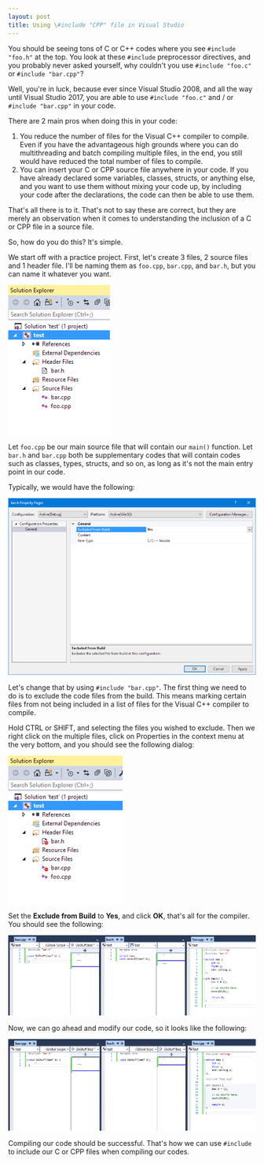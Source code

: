 ```yaml
---
layout: post
title: Using \#include "CPP" file in Visual Studio
---
```


You should be seeing tons of C or C++ codes where you see ```#include "foo.h"``` at the top. You look at these ```#include``` preprocessor directives, and you probably never asked yourself, why couldn't you use ```#include "foo.c"``` or ```#include "bar.cpp"```?

Well, you're in luck, because ever since Visual Studio 2008, and all the way until Visual Studio 2017, you are able to use ```#include "foo.c"``` and / or ```#include "bar.cpp"``` in your code.

There are 2 main pros when doing this in your code:

1. You reduce the number of files for the Visual C++ compiler to compile. Even if you have the advantageous high grounds where you can do multithreading and batch compiling multiple files, in the end, you still would have reduced the total number of files to compile.
2. You can insert your C or CPP source file anywhere in your code. If you have already declared some variables, classes, structs, or anything else, and you want to use them without mixing your code up, by including your code after the declarations, the code can then be able to use them.

That's all there is to it. That's not to say these are correct, but they are merely an observation when it comes to understanding the inclusion of a C or CPP file in a source file.

So, how do you do this? It's simple.

We start off with a practice project. First, let's create 3 files, 2 source files and 1 header file. I'll be naming them as ```foo.cpp```, ```bar.cpp```, and ```bar.h```, but you can name it whatever you want.

![](https://raw.githubusercontent.com/tommai78101/tommai78101.github.io/master/images/visual_studio/solution_1.PNG)

Let ```foo.cpp``` be our main source file that will contain our ```main()``` function. Let ```bar.h``` and ```bar.cpp``` both be supplementary codes that will contain codes such as classes, types, structs, and so on, as long as it's not the main entry point in our code.

Typically, we would have the following:

![](https://raw.githubusercontent.com/tommai78101/tommai78101.github.io/master/images/visual_studio/solution_2.PNG)

Let's change that by using ```#include "bar.cpp"```. The first thing we need to do is to exclude the code files from the build. This means marking certain files from not being included in a list of files for the Visual C++ compiler to compile. 

Hold CTRL or SHIFT, and selecting the files you wished to exclude. Then we right click on the multiple files, click on Properties in the context menu at the very bottom, and you should see the following dialog:

![](https://raw.githubusercontent.com/tommai78101/tommai78101.github.io/master/images/visual_studio/solution_3.PNG)

Set the **Exclude from Build** to **Yes**, and click **OK**, that's all for the compiler. You should see the following:

![](https://raw.githubusercontent.com/tommai78101/tommai78101.github.io/master/images/visual_studio/solution_5.PNG)

Now, we can go ahead and modify our code, so it looks like the following:

![](https://raw.githubusercontent.com/tommai78101/tommai78101.github.io/master/images/visual_studio/solution_4.PNG)

Compiling our code should be successful. That's how we can use ```#include``` to include our C or CPP files when compiling our codes.








